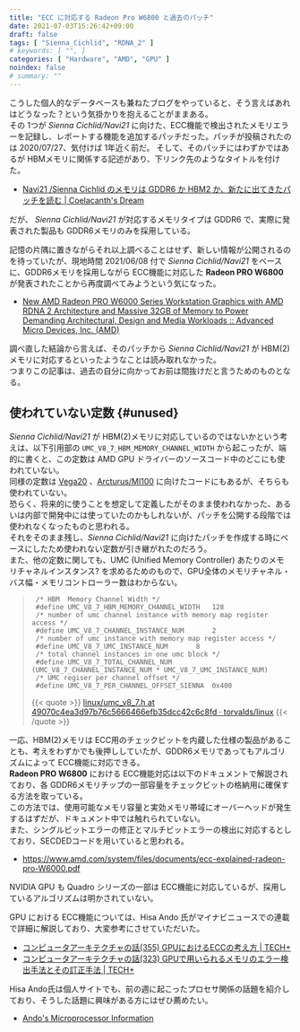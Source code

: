 ```yaml
---
title: "ECC に対応する Radeon Pro W6800 と過去のパッチ"
date: 2021-07-03T15:26:42+09:00
draft: false
tags: [ "Sienna_Cichlid", "RDNA_2" ]
# keywords: [ "", ]
categories: [ "Hardware", "AMD", "GPU" ]
noindex: false
# summary: ""
---
```


こうした個人的なデータベースも兼ねたブログをやっていると、そう言えばあれはどうなった？という気掛かりを抱えることがままある。  
その 1つが *Sienna Cichlid/Navi21* に向けた、ECC機能で検出されたメモリエラーを記録し、レポートする機能を追加するパッチだった。パッチが投稿されたのは 2020/07/27、気付けば 1年近く前だ。  そして、そのパッチにはわずかではあるが HBMメモリに関係する記述があり、下リンク先のようなタイトルを付けた。  

 * [Navi21 /Sienna Cichlid のメモリは GDDR6 か HBM2 か、新たに出てきたパッチを読む | Coelacanth's Dream](/posts/2020/07/27/what-sienna_cichlid-hbm2/)

だが、 *Sienna Cichlid/Navi21* が対応するメモリタイプは GDDR6 で、実際に発表された製品も GDDR6メモリのみを採用している。  

記憶の片隅に置きながらそれ以上調べることはせず、新しい情報が公開されるのを待っていたが、現地時間 2021/06/08 付で *Sienna Cichlid/Navi21* をベースに、GDDR6メモリを採用しながら ECC機能に対応した **Radeon PRO W6800** が発表されたことから再度調べてみようという気になった。  

 * [New AMD Radeon PRO W6000 Series Workstation Graphics with AMD RDNA 2 Architecture and Massive 32GB of Memory to Power Demanding Architectural, Design and Media Workloads :: Advanced Micro Devices, Inc. (AMD)](https://ir.amd.com/news-events/press-releases/detail/1008/new-amd-radeon-pro-w6000-series-workstation-graphics-with)

調べ直した結論から言えば、そのパッチから *Sienna Cichlid/Navi21* が HBM(2)メモリに対応するといったようなことは読み取れなかった。  
つまりこの記事は、過去の自分に向かってお前は間抜けだと言うためのものとなる。  

## 使われていない定数 {#unused}

*Sienna Cichlid/Navi21* が HBM(2)メモリに対応しているのではないかという考えは、以下引用部の `UMC_V8_7_HBM_MEMORY_CHANNEL_WIDTH` から起こったが、端的に書くと、この定数は AMD GPU ドライバーのソースコード中のどこにも使われていない。  
同様の定数は [Vega20](/tags/vega20) 、[Arcturus/MI100](/tags/arcturus) に向けたコードにもあるが、そちらも使われていない。  
恐らく、将来的に使うことを想定して定義したがそのまま使われなかった、あるいは内部で開発中には使っていたのかもしれないが、パッチを公開する段階では使われなくなったものと思われる。  
それをそのまま残し、*Sienna Cichlid/Navi21* に向けたパッチを作成する時にベースにしたため使われない定数が引き継がれたのだろう。  
また、他の定数に関しても、UMC (Unified Memory Controller) あたりのメモリチャネルインスタンス? を求めるためのもので、GPU全体のメモリチャネル・バス幅・メモリコントローラー数はわからない。  

 > 		/* HBM  Memory Channel Width */
 > 		#define UMC_V8_7_HBM_MEMORY_CHANNEL_WIDTH	128
 > 		/* number of umc channel instance with memory map register access */
 > 		#define UMC_V8_7_CHANNEL_INSTANCE_NUM		2
 > 		/* number of umc instance with memory map register access */
 > 		#define UMC_V8_7_UMC_INSTANCE_NUM		8
 > 		/* total channel instances in one umc block */
 > 		#define UMC_V8_7_TOTAL_CHANNEL_NUM	(UMC_V8_7_CHANNEL_INSTANCE_NUM * UMC_V8_7_UMC_INSTANCE_NUM)
 > 		/* UMC regiser per channel offset */
 > 		#define UMC_V8_7_PER_CHANNEL_OFFSET_SIENNA	0x400
 >
 > {{< quote >}} [linux/umc_v8_7.h at 49070c4ea3d97b76c5666466efb35dcc42c6c8fd · torvalds/linux](https://github.com/torvalds/linux/blob/49070c4ea3d97b76c5666466efb35dcc42c6c8fd/drivers/gpu/drm/amd/amdgpu/umc_v8_7.h) {{< /quote >}}

<!--
 > 		/* HBM  Memory Channel Width */
 > 		#define UMC_V6_1_HBM_MEMORY_CHANNEL_WIDTH	128
 > 		/* number of umc channel instance with memory map register access */
 > 		#define UMC_V6_1_CHANNEL_INSTANCE_NUM		4
 > 		/* number of umc instance with memory map register access */
 > 		#define UMC_V6_1_UMC_INSTANCE_NUM		8
 > 		/* total channel instances in one umc block */
 > 		#define UMC_V6_1_TOTAL_CHANNEL_NUM	(UMC_V6_1_CHANNEL_INSTANCE_NUM * UMC_V6_1_UMC_INSTANCE_NUM)
 > 		/* UMC regiser per channel offset */
 > 		#define UMC_V6_1_PER_CHANNEL_OFFSET_VG20	0x800
 > 		#define UMC_V6_1_PER_CHANNEL_OFFSET_ARCT	0x400
 >
 > {{< quote >}} [linux/umc_v6_1.h at 49070c4ea3d97b76c5666466efb35dcc42c6c8fd · torvalds/linux](https://github.com/torvalds/linux/blob/49070c4ea3d97b76c5666466efb35dcc42c6c8fd/drivers/gpu/drm/amd/amdgpu/umc_v6_1.h) {{< /quote >}}
-->

一応、HBM(2)メモリは ECC用のチェックビットを内蔵した仕様の製品があることも、考えをわずかでも後押ししていたが、GDDR6メモリであってもアルゴリズムによって ECC機能に対応できる。  
**Radeon PRO W6800** における ECC機能対応は以下のドキュメントで解説されており、各 GDDR6メモリチップの一部容量をチェックビットの格納用に確保する方法を取っている。  
この方法では、使用可能なメモリ容量と実効メモリ帯域にオーバーヘッドが発生するはずだが、ドキュメント中では触れられていない。  
また、シングルビットエラーの修正とマルチビットエラーの検出に対応するとしており、SECDEDコードを用いていると思われる。  

 * <https://www.amd.com/system/files/documents/ecc-explained-radeon-pro-W6000.pdf>

NVIDIA GPU も Quadro シリーズの一部は ECC機能に対応しているが、採用しているアルゴリズムは明かされていない。  

GPU における ECC機能については、Hisa Ando 氏がマイナビニュースでの連載で詳細に解説しており、大変参考にさせていただいた。  

 * [コンピュータアーキテクチャの話(355) GPUにおけるECCの考え方 | TECH+](https://news.mynavi.jp/article/architecture-355/)
 * [コンピュータアーキテクチャの話(323) GPUで用いられるメモリのエラー検出手法とその訂正手法 | TECH+](https://news.mynavi.jp/article/architecture-323/)

Hisa Ando氏は個人サイトでも、前の週に起こったプロセサ関係の話題を紹介しており、そうした話題に興味がある方にはぜひ薦めたい。  

 * [Ando's Microprocessor Information](https://andosprocinfo.web.fc2.com/)
